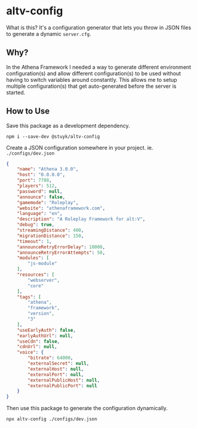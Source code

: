 # altv-config

What is this? It's a configuration generator that lets you throw in JSON files to generate a dynamic `server.cfg`.

## Why?

In the Athena Framework I needed a way to generate different environment configuration(s) and allow different configuration(s) to be used without having to switch variables around constantly. This allows me to setup multiple configuration(s) that get auto-generated before the server is started.

## How to Use

Save this package as a development dependency.

```
npm i --save-dev @stuyk/altv-config
```

Create a JSON configuration somewhere in your project. ie. `./configs/dev.json`

```json
{
    "name": "Athena 3.0.0",
    "host": "0.0.0.0",
    "port": 7788,
    "players": 512,
    "password": null,
    "announce": false,
    "gamemode": "Roleplay",
    "website": "athenaframework.com",
    "language": "en",
    "description": "A Roleplay Framework for alt:V",
    "debug": true,
    "streamingDistance": 400,
    "migrationDistance": 150,
    "timeout": 1,
    "announceRetryErrorDelay": 10000,
    "announceRetryErrorAttempts": 50,
    "modules": [
        "js-module"
    ],
    "resources": [
        "webserver", 
        "core"
    ],
    "tags": [
        "athena",
        "framework",
        "version",
        "3"
    ],
    "useEarlyAuth": false,
    "earlyAuthUrl": null,
    "useCdn": false,
    "cdnUrl": null,
    "voice": {
        "bitrate": 64000,
        "externalSecret": null,
        "externalHost": null,
        "externalPort": null,
        "externalPublicHost": null,
        "externalPublicPort": null
    }
}
```

Then use this package to generate the configuration dynamically.

```
npx altv-config ./configs/dev.json
```